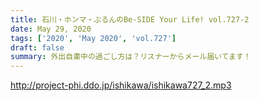 ```yaml
---
title: 石川・ホンマ・ぶるんのBe-SIDE Your Life! vol.727-2
date: May 29, 2020
tags: ['2020', 'May 2020', 'vol.727']
draft: false
summary: 外出自粛中の過ごし方は？リスナーからメール届いてます！
---
```


http://project-phi.ddo.jp/ishikawa/ishikawa727_2.mp3
